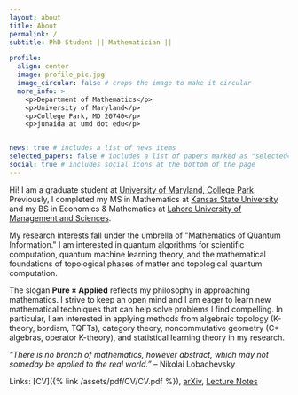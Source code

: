 ```yaml
---
layout: about
title: About
permalink: /
subtitle: PhD Student || Mathematician || 

profile:
  align: center
  image: profile_pic.jpg
  image_circular: false # crops the image to make it circular
  more_info: >
    <p>Department of Mathematics</p>
    <p>University of Maryland</p>
    <p>College Park, MD 20740</p>
    <p>junaida at umd dot edu</p>


news: true # includes a list of news items
selected_papers: false # includes a list of papers marked as "selected={true}"
social: true # includes social icons at the bottom of the page
---
```


Hi! I am a graduate student at [University of Maryland, College Park](https://www-math.umd.edu). Previously, I completed my MS in Mathematics at [Kansas State University](https://www.math.ksu.edu) and my BS in Economics & Mathematics at [Lahore University of Management and Sciences](https://lums.edu.pk).

My research interests fall under the umbrella of "Mathematics of Quantum Information." I am interested in quantum algorithms for scientific computation, quantum machine learning theory, and the mathematical foundations of topological phases of matter and topological quantum computation.

<!-- 
* Quantum Algorithms for Scientific Computation
* Quantum Neural Network Theory
* Topological Phases of Matter (TPM)
* Topological Quantum Computation (TQC)
-->

The slogan **Pure × Applied** reflects my philosophy in approaching mathematics. I strive to keep an open mind and I am eager to learn new mathematical techniques that can help solve problems I find compelling. In particular, I am interested in applying methods from algebraic topology (K-theory, bordism, TQFTs), category theory, noncommutative geometry (C*-algebras, operator K-theory), and statistical learning theory in my research. 
  
<!-- 
* Algebraic Topology: Topological K-Theory; Bordism; TQFTs  
* Category Theory  
* Noncommutative Geometry: C*-Algebras; Operator K-Theory  
-->
  
  *“There is no branch of mathematics, however abstract, which may not someday be applied to the real world.”* – Nikolai Lobachevsky
  
  Links:  [CV]({% link /assets/pdf/CV/CV.pdf %}), <a href="https://arxiv.org/search/quant-ph?query=Aftab%2C+Junaid&searchtype=author&abstracts=show&order=-announced_date_first&size=50" target="_blank">arXiv</a>, <a href="https://junaid-aftab.github.io/notes/" target="_blank">Lecture Notes</a>
  
  
  
  